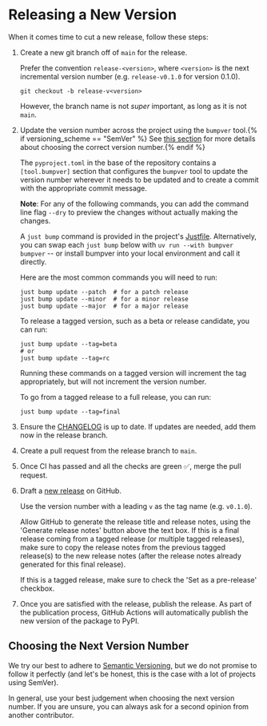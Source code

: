 # Releasing a New Version

When it comes time to cut a new release, follow these steps:

1. Create a new git branch off of `main` for the release.

   Prefer the convention `release-<version>`, where `<version>` is the next incremental version number (e.g. `release-v0.1.0` for version 0.1.0).

   ```shell
   git checkout -b release-v<version>
   ```

   However, the branch name is not *super* important, as long as it is not `main`.

2. Update the version number across the project using the `bumpver` tool.{% if versioning_scheme == "SemVer" %} See [this section](#choosing-the-next-version-number) for more details about choosing the correct version number.{% endif %}

   The `pyproject.toml` in the base of the repository contains a `[tool.bumpver]` section that configures the `bumpver` tool to update the version number wherever it needs to be updated and to create a commit with the appropriate commit message.

   **Note**: For any of the following commands, you can add the command line flag `--dry` to preview the changes without actually making the changes.

   A `just bump` command is provided in the project's [Justfile](https://github.com/joshuadavidthomas/llm-uv-tool/blob/main/CONTRIBUTING.md#just). Alternatively, you can swap each `just bump` below with `uv run --with bumpver bumpver` -- or install bumpver into your local environment and call it directly.

   Here are the most common commands you will need to run:

   ```shell
   just bump update --patch  # for a patch release
   just bump update --minor  # for a minor release
   just bump update --major  # for a major release
   ```

   To release a tagged version, such as a beta or release candidate, you can run:

   ```shell
   just bump update --tag=beta
   # or
   just bump update --tag=rc
   ```

   Running these commands on a tagged version will increment the tag appropriately, but will not increment the version number.

   To go from a tagged release to a full release, you can run:

   ```shell
   just bump update --tag=final
   ```

3. Ensure the [CHANGELOG](https://github.com/joshuadavidthomas/llm-uv-tool/blob/main/CHANGELOG.md) is up to date. If updates are needed, add them now in the release branch.

4. Create a pull request from the release branch to `main`.

5. Once CI has passed and all the checks are green ✅, merge the pull request.

6. Draft a [new release](https://github.com/joshuadavidthomas/llm-uv-tool/releases/new) on GitHub.

   Use the version number with a leading `v` as the tag name (e.g. `v0.1.0`).

   Allow GitHub to generate the release title and release notes, using the 'Generate release notes' button above the text box. If this is a final release coming from a tagged release (or multiple tagged releases), make sure to copy the release notes from the previous tagged release(s) to the new release notes (after the release notes already generated for this final release).

   If this is a tagged release, make sure to check the 'Set as a pre-release' checkbox.

7. Once you are satisfied with the release, publish the release. As part of the publication process, GitHub Actions will automatically publish the new version of the package to PyPI.

## Choosing the Next Version Number

We try our best to adhere to [Semantic Versioning](https://semver.org/), but we do not promise to follow it perfectly (and let's be honest, this is the case with a lot of projects using SemVer).

In general, use your best judgement when choosing the next version number. If you are unsure, you can always ask for a second opinion from another contributor.

